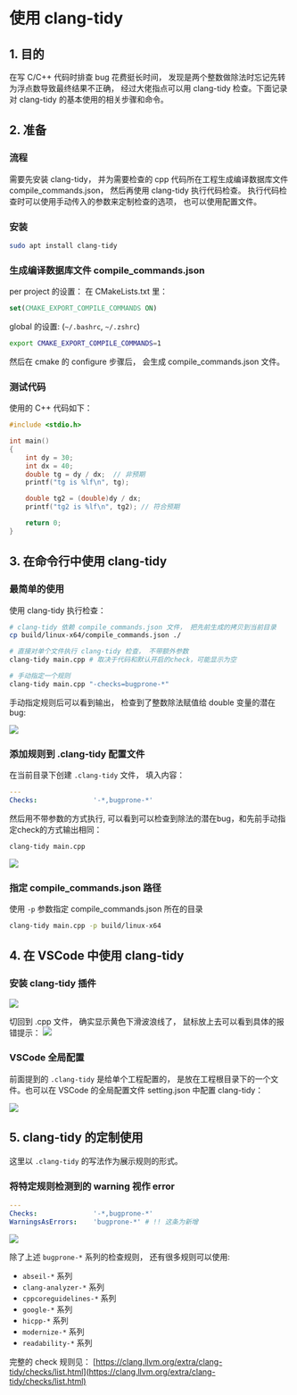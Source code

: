 # 使用 clang-tidy

## 1. 目的
在写 C/C++ 代码时排查 bug 花费挺长时间， 发现是两个整数做除法时忘记先转为浮点数导致最终结果不正确， 经过大佬指点可以用 clang-tidy 检查。下面记录对 clang-tidy 的基本使用的相关步骤和命令。

## 2. 准备

### 流程
需要先安装 clang-tidy， 并为需要检查的 cpp 代码所在工程生成编译数据库文件 compile_commands.json， 然后再使用 clang-tidy 执行代码检查。 执行代码检查时可以使用手动传入的参数来定制检查的选项， 也可以使用配置文件。

### 安装
```bash
sudo apt install clang-tidy
```

### 生成编译数据库文件 compile_commands.json
per project 的设置： 在 CMakeLists.txt 里：
```cmake
set(CMAKE_EXPORT_COMPILE_COMMANDS ON)
```

global 的设置: (`~/.bashrc`, `~/.zshrc`)
```bash
export CMAKE_EXPORT_COMPILE_COMMANDS=1
```

然后在 cmake 的 configure 步骤后， 会生成 compile_commands.json 文件。

### 测试代码
使用的 C++ 代码如下：
```c++
#include <stdio.h>

int main()
{
    int dy = 30;
    int dx = 40;
    double tg = dy / dx;  // 非预期
    printf("tg is %lf\n", tg);

    double tg2 = (double)dy / dx;
    printf("tg2 is %lf\n", tg2); // 符合预期

    return 0;
}
```

## 3. 在命令行中使用 clang-tidy

### 最简单的使用
使用 clang-tidy 执行检查：
```bash
# clang-tidy 依赖 compile_commands.json 文件， 把先前生成的拷贝到当前目录
cp build/linux-x64/compile_commands.json ./

# 直接对单个文件执行 clang-tidy 检查， 不带额外参数
clang-tidy main.cpp # 取决于代码和默认开启的check，可能显示为空

# 手动指定一个规则
clang-tidy main.cpp "-checks=bugprone-*"
```

手动指定规则后可以看到输出， 检查到了整数除法赋值给 double 变量的潜在 bug:

![](integer_division_clang_tidy_check.png)

### 添加规则到 .clang-tidy 配置文件
在当前目录下创建 `.clang-tidy` 文件， 填入内容：
```yaml
---
Checks:              '-*,bugprone-*'
```

然后用不带参数的方式执行, 可以看到可以检查到除法的潜在bug，和先前手动指定check的方式输出相同：
```bash
clang-tidy main.cpp
```

![](clang_tidy_use_project_level_config_file.png)

### 指定 compile_commands.json 路径
使用 `-p` 参数指定 compile_commands.json 所在的目录
```bash
clang-tidy main.cpp -p build/linux-x64
```

## 4. 在 VSCode 中使用 clang-tidy
### 安装 clang-tidy 插件
![](clang_tidy_vscode_plugin.png)

切回到 .cpp 文件， 确实显示黄色下滑波浪线了， 鼠标放上去可以看到具体的报错提示：
![](clang_tidy_vscode_shows_squirrels.png)

### VSCode 全局配置
前面提到的 `.clang-tidy` 是给单个工程配置的， 是放在工程根目录下的一个文件。也可以在 VSCode 的全局配置文件 setting.json 中配置 clang-tidy：

![](clangd_vscode_global_config.png)

## 5. clang-tidy 的定制使用
这里以 `.clang-tidy` 的写法作为展示规则的形式。

### 将特定规则检测到的 warning 视作 error
```yaml
---
Checks:              '-*,bugprone-*'
WarningsAsErrors:    'bugprone-*' # !! 这条为新增
```

![](clang_tidy_treat_warning_as_error.png)

除了上述 `bugprone-*` 系列的检查规则， 还有很多规则可以使用:
- `abseil-*` 系列
- `clang-analyzer-*` 系列
- `cppcoreguidelines-*` 系列
- `google-*` 系列
- `hicpp-*` 系列
- `modernize-*` 系列
- `readability-*` 系列

完整的 check 规则见： [https://clang.llvm.org/extra/clang-tidy/checks/list.html](https://clang.llvm.org/extra/clang-tidy/checks/list.html)

